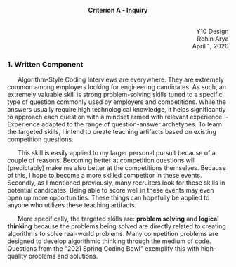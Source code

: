 
<p align="center">
  <b>Criterion A - Inquiry</b>
  <br><br>
</p>

<p align="right">
  Y10 Design <br>
  Rohin Arya <br>
  April 1, 2020 <br>
</p>

### 1. Written Component

&nbsp;&nbsp;&nbsp;&nbsp;&nbsp;&nbsp;Algorithm-Style Coding Interviews are everywhere. They are extremely common among employers looking for engineering candidates. As such, an extremely valuable skill is strong problem-solving skills tuned to a specific type of question commonly used by employers and competitions. While the answers usually require high technological knowledge, it helps significantly to approach each question with a mindset armed with relevant experience. - Experience adapted to the range of question-answer archetypes. To learn the targeted skills, I intend to create teaching artifacts based on existing competition questions.

&nbsp;&nbsp;&nbsp;&nbsp;&nbsp;&nbsp;This skill is easily applied to my larger personal pursuit because of a couple of reasons. Becoming better at competition questions will (predictably) make me also better at the competitions themselves. Because of this, I hope to become a more skilled competitor in these events. Secondly, as I mentioned previously, many recruiters look for these skills in potential candidates. Being able to score well in these events may even open up more opportunities. These things can hopefully be applied to anyone who utilizes these teaching artifacts. 

&nbsp;&nbsp;&nbsp;&nbsp;&nbsp;&nbsp;More specifically, the targeted skills are: <b>problem solving</b> and <b>logical thinking</b> because the problems being solved are directly related to creating algorithms to solve real-world problems. Many competition problems are designed to develop algorithmic thinking through the medium of code. Questions from the "2021 Spring Coding Bowl" exemplify this with high-quality problems and solutions. 
